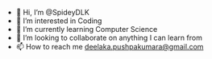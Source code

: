 - 👋 Hi, I’m @SpideyDLK
- 👀 I’m interested in Coding
- 🌱 I’m currently learning Computer Science
- 💞️ I’m looking to collaborate on anything I can learn from
- 📫 How to reach me deelaka.pushpakumara@gmail.com

<!---
SpideyDLK/SpideyDLK is a ✨ special ✨ repository because its `README.md` (this file) appears on your GitHub profile.
You can click the Preview link to take a look at your changes.
--->

